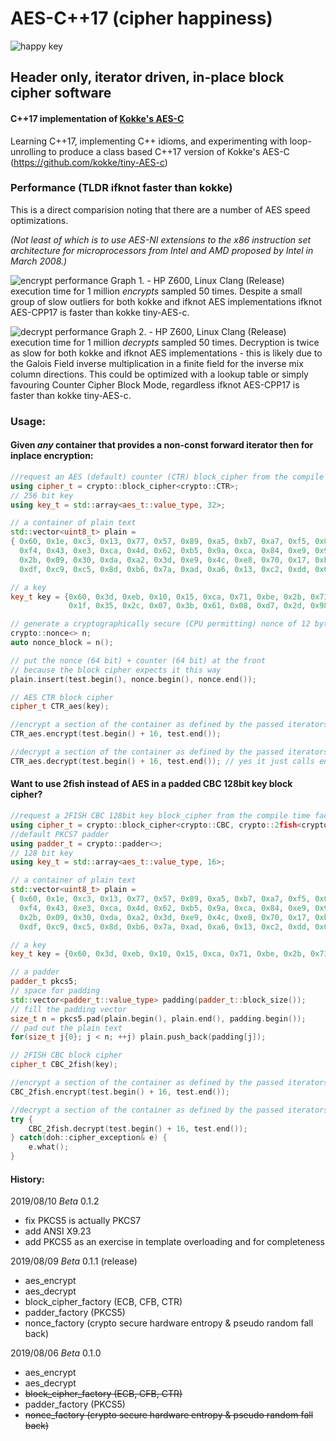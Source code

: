 # AES-C++17 (cipher happiness)
![happy key](https://cldup.com/3JHRDKNv4C.png)
<!--- Derivative of Jef Lippiatt https://dribbble.com/nogginfuel --->
## Header only, iterator driven, in-place block cipher software
#### C++17 implementation of [Kokke's AES-C](https://github.com/kokke/tiny-AES-c)
Learning C++17, implementing C++ idioms, and experimenting with loop-unrolling to produce a class based C++17 version of Kokke's AES-C (https://github.com/kokke/tiny-AES-c)

### Performance (TLDR ifknot faster than kokke)
This is a direct comparision noting that there are a number of AES speed optimizations.

_(Not least of which is to use AES-NI extensions to the x86 instruction set architecture for microprocessors from Intel and AMD proposed by Intel in March 2008.)_

![encrypt performance](https://cldup.com/_uTWvk0-xR.png)
Graph 1. - HP Z600, Linux Clang (Release) execution time for 1 million _encrypts_ sampled 50 times. Despite a small group of slow outliers for both kokke and ifknot AES implementations ifknot AES-CPP17 is faster than kokke tiny-AES-c.

![decrypt performance](https://cldup.com/7kumWZcs_O.png)
Graph 2. - HP Z600, Linux Clang (Release) execution time for 1 million _decrypts_ sampled 50 times. Decryption is twice as slow for both kokke and ifknot AES implementations - this is likely due to the Galois Field inverse multiplication in a finite field for the inverse mix column directions.
This could be optimized with a lookup table or simply favouring Counter Cipher Block Mode, regardless ifknot AES-CPP17 is faster than kokke tiny-AES-c.


### Usage:

#### Given _any_ container that provides a non-const forward iterator then for **inplace** encryption:

```cpp
//request an AES (default) counter (CTR) block_cipher from the compile time factory
using cipher_t = crypto::block_cipher<crypto::CTR>;
// 256 bit key
using key_t = std::array<aes_t::value_type, 32>;

// a container of plain text 
std::vector<uint8_t> plain = 
{ 0x60, 0x1e, 0xc3, 0x13, 0x77, 0x57, 0x89, 0xa5, 0xb7, 0xa7, 0xf5, 0x04, 0xbb, 0xf3, 0xd2, 0x28,
  0xf4, 0x43, 0xe3, 0xca, 0x4d, 0x62, 0xb5, 0x9a, 0xca, 0x84, 0xe9, 0x90, 0xca, 0xca, 0xf5, 0xc5,
  0x2b, 0x09, 0x30, 0xda, 0xa2, 0x3d, 0xe9, 0x4c, 0xe8, 0x70, 0x17, 0xba, 0x2d, 0x84, 0x98, 0x8d,
  0xdf, 0xc9, 0xc5, 0x8d, 0xb6, 0x7a, 0xad, 0xa6, 0x13, 0xc2, 0xdd, 0x08, 0x45, 0x79, 0x41, 0xa6 };

// a key
key_t key = {0x60, 0x3d, 0xeb, 0x10, 0x15, 0xca, 0x71, 0xbe, 0x2b, 0x73, 0xae, 0xf0, 0x85, 0x7d, 0x77, 0x81,
             0x1f, 0x35, 0x2c, 0x07, 0x3b, 0x61, 0x08, 0xd7, 0x2d, 0x98, 0x10, 0xa3, 0x09, 0x14, 0xdf, 0xf4};

// generate a cryptographically secure (CPU permitting) nonce of 12 bytes length to seed the counter
crypto::nonce<> n;
auto nonce_block = n();

// put the nonce (64 bit) + counter (64 bit) at the front
// because the block cipher expects it this way
plain.insert(test.begin(), nonce.begin(), nonce.end());

// AES CTR block cipher
cipher_t CTR_aes(key);

//encrypt a section of the container as defined by the passed iterators
CTR_aes.encrypt(test.begin() + 16, test.end());

//decrypt a section of the container as defined by the passed iterators
CTR_aes.decrypt(test.begin() + 16, test.end()); // yes it just calls encrypt but it maintains the API


```
#### Want to use 2fish instead of AES in a padded CBC 128bit key block cipher?
```cpp
//request a 2FISH CBC 128bit key block_cipher from the compile time factory
using cipher_t = crypto::block_cipher<crypto::CBC, crypto::2fish<crypto::N128>>;
//default PKCS7 padder
using padder_t = crypto::padder<>;
// 128 bit key
using key_t = std::array<aes_t::value_type, 16>;

// a container of plain text 
std::vector<uint8_t> plain = 
{ 0x60, 0x1e, 0xc3, 0x13, 0x77, 0x57, 0x89, 0xa5, 0xb7, 0xa7, 0xf5, 0x04, 0xbb, 0xf3, 0xd2, 0x28,
  0xf4, 0x43, 0xe3, 0xca, 0x4d, 0x62, 0xb5, 0x9a, 0xca, 0x84, 0xe9, 0x90, 0xca, 0xca, 0xf5, 0xc5,
  0x2b, 0x09, 0x30, 0xda, 0xa2, 0x3d, 0xe9, 0x4c, 0xe8, 0x70, 0x17, 0xba, 0x2d, 0x84, 0x98, 0x8d,
  0xdf, 0xc9, 0xc5, 0x8d, 0xb6, 0x7a, 0xad, 0xa6, 0x13, 0xc2, 0xdd, 0x08, 0x45, 0x79, 0x41, 0xa6 };

// a key
key_t key = {0x60, 0x3d, 0xeb, 0x10, 0x15, 0xca, 0x71, 0xbe, 0x2b, 0x73, 0xae, 0xf0, 0x85, 0x7d, 0x77, 0x81};

// a padder 
padder_t pkcs5;
// space for padding
std::vector<padder_t::value_type> padding(padder_t::block_size());
// fill the padding vector
size_t n = pkcs5.pad(plain.begin(), plain.end(), padding.begin());
// pad out the plain text
for(size_t j{0}; j < n; ++j) plain.push_back(padding[j]);

// 2FISH CBC block cipher
cipher_t CBC_2fish(key);

//encrypt a section of the container as defined by the passed iterators
CBC_2fish.encrypt(test.begin() + 16, test.end());

//decrypt a section of the container as defined by the passed iterators
try {
    CBC_2fish.decrypt(test.begin() + 16, test.end());
} catch(doh::cipher_exception& e) {
    e.what();
}

```
#### History:
2019/08/10 _Beta_ 0.1.2
+ fix PKCS5 is actually PKCS7 
+ add ANSI X9.23
+ add PKCS5 as an exercise in template overloading and for completeness

2019/08/09 _Beta_ 0.1.1 (release)
+ aes_encrypt
+ aes_decrypt
+ block_cipher_factory (ECB, CFB, CTR)
+ padder_factory (PKCS5)
+ nonce_factory (crypto secure hardware entropy & pseudo random fall back)

2019/08/06 _Beta_ 0.1.0
+ aes_encrypt
+ aes_decrypt
+ ~~block_cipher_factory (ECB, CFB, CTR)~~
+ padder_factory (PKCS5)
+ ~~nonce_factory (crypto secure hardware entropy & pseudo random fall back)~~



